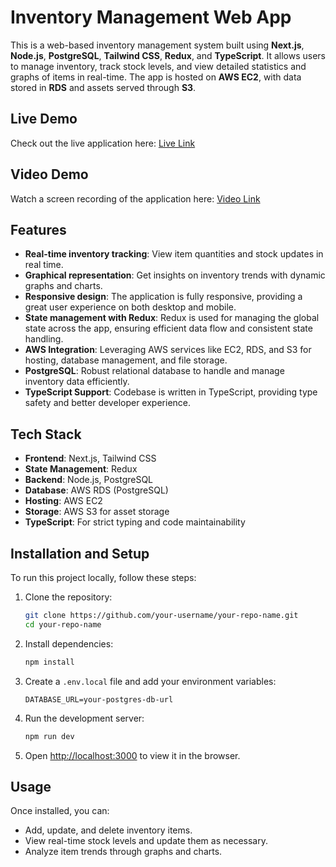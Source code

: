 # Inventory Management Web App

This is a web-based inventory management system built using **Next.js**, **Node.js**, **PostgreSQL**, **Tailwind CSS**, **Redux**, and **TypeScript**. It allows users to manage inventory, track stock levels, and view detailed statistics and graphs of items in real-time. The app is hosted on **AWS EC2**, with data stored in **RDS** and assets served through **S3**.

## Live Demo

Check out the live application here: [Live Link]([https://your-live-app-url.com](https://main.dsxac2zavypgo.amplifyapp.com/))

## Video Demo

Watch a screen recording of the application here: [Video Link]([https://your-video-link.com](https://res.cloudinary.com/dqi42qbcr/image/upload/v1726637582/jmz5f78mezoamfalykfm.gif))

## Features

- **Real-time inventory tracking**: View item quantities and stock updates in real time.
- **Graphical representation**: Get insights on inventory trends with dynamic graphs and charts.
- **Responsive design**: The application is fully responsive, providing a great user experience on both desktop and mobile.
- **State management with Redux**: Redux is used for managing the global state across the app, ensuring efficient data flow and consistent state handling.
- **AWS Integration**: Leveraging AWS services like EC2, RDS, and S3 for hosting, database management, and file storage.
- **PostgreSQL**: Robust relational database to handle and manage inventory data efficiently.
- **TypeScript Support**: Codebase is written in TypeScript, providing type safety and better developer experience.

## Tech Stack

- **Frontend**: Next.js, Tailwind CSS
- **State Management**: Redux
- **Backend**: Node.js, PostgreSQL
- **Database**: AWS RDS (PostgreSQL)
- **Hosting**: AWS EC2
- **Storage**: AWS S3 for asset storage
- **TypeScript**: For strict typing and code maintainability

## Installation and Setup

To run this project locally, follow these steps:

1. Clone the repository:
    ```bash
    git clone https://github.com/your-username/your-repo-name.git
    cd your-repo-name
    ```

2. Install dependencies:
    ```bash
    npm install
    ```

3. Create a `.env.local` file and add your environment variables:
    ```env
    DATABASE_URL=your-postgres-db-url
    ```

4. Run the development server:
    ```bash
    npm run dev
    ```

5. Open [http://localhost:3000](http://localhost:3000) to view it in the browser.

## Usage

Once installed, you can:

- Add, update, and delete inventory items.
- View real-time stock levels and update them as necessary.
- Analyze item trends through graphs and charts.


